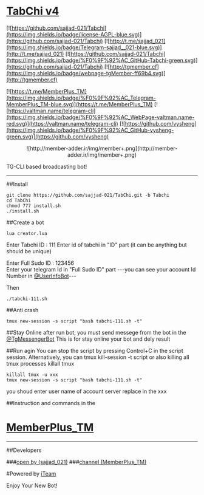 # [TabChi v4](https://t.me/MemberPlus_tm)

[![https://github.com/sajjad-021/Tabchi](https://img.shields.io/badge/license-AGPL-blue.svg)](https://github.com/sajjad-021/Tabchi)
[![http://t.me/sajjad_021](https://img.shields.io/badge/Telegram-sajjad__021-blue.svg)](http://t.me/sajjad_021)
[![https://github.com/sajjad-021/Tabchi](https://img.shields.io/badge/%F0%9F%92%AC_GitHub-Tabchi-green.svg)](https://github.com/sajjad-021/Tabchi)
[![http://tgmember.cf](https://img.shields.io/badge/webpage-tgMember-ff69b4.svg)](http://tgmember.cf)

[![https://t.me/MemberPlus_TM](https://img.shields.io/badge/%F0%9F%92%AC_Telegram-MemberPlus_TM-blue.svg)](https://t.me/MemberPlus_TM)
[![https://valtman.name/telegram-cli](https://img.shields.io/badge/%F0%9F%92%AC_WebPage-valtman.name-red.svg)](https://valtman.name/telegram-cli)
[![https://github.com/vysheng](https://img.shields.io/badge/%F0%9F%92%AC_GitHub-vysheng-green.svg)](https://github.com/vysheng)

<p align="center"> ![http://member-adder.ir/img/member+.png](http://member-adder.ir/img/member+.png)

TG-CLI based broadcasting bot!

****

##Install
```
git clone https://github.com/sajjad-021/TabChi.git -b Tabchi
cd TabChi
chmod 777 install.sh
./install.sh
```
 
##Create a bot
```
lua creator.lua
```         

Enter Tabchi ID : 111
Enter id of tabchi in "ID" part (it can be anything but should be unique)

Enter Full Sudo ID : 123456    
Enter your telegram Id in "Full Sudo ID" part
---you can see your account Id Number in [@UserInfoBot](https://t.me/userinfobot)---

Then

```
./tabchi-111.sh
```
         
##Anti crash
```
tmux new-session -s script "bash tabchi-111.sh -t"
```

##Stay Online
after run bot, you must send messege from the bot in the [@TgMessengerBot](https://t.me/TgMessengerBot)
This is for stay online your bot and dely result 


##Run agin
You can stop the script by pressing Control+C in the script session. Alternatively, you can tmux kill-session -t script or also killing all tmux processes killall tmux

```
killall tmux -u xxx
tmux new-session -s script "bash tabchi-111.sh -t"
```
you shoud enter user name of account server replace in the xxx

##Instruction and commands 
in the 
# [MemberPlus_TM](https://t.me/MemberPlus_TM)

***

##Developers


###[open by (sajjad_021)](https://t.me/sajjad_021)
###[channel (MemberPlus_TM)](https://t.me/MemberPlus_TM)

#Powered by [iTeam](https://telegram.me/iTeam_IR)

Enjoy Your New Bot!

